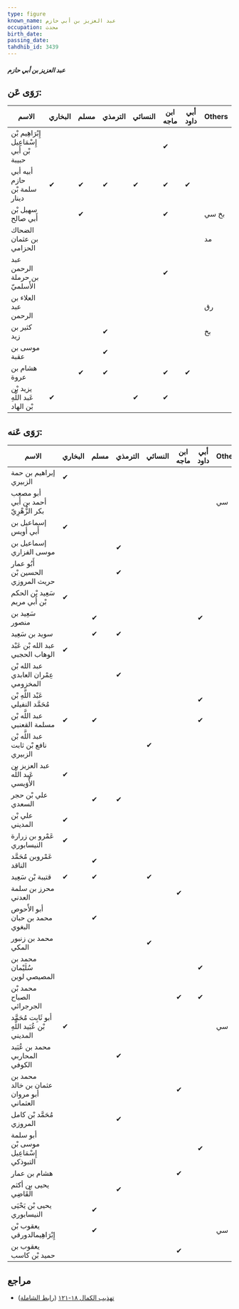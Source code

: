 ```yaml
---
type: figure
known_name: عبد العزيز بن أبي حازم
occupation: محدث
birth_date:
passing_date:
tahdhib_id: 3439
---
```

##### عبد العزيز بن أبي حازم

## رَوَى عَن:
| الاسم                                      | البخاري | مسلم | الترمذي | النسائي | ابن ماجه | أبي داود | Others |
| ------------------------------------------ | ------- | ---- | ------- | ------- | -------- | -------- | ------ |
| إِبْرَاهِيم بْن إِسْمَاعِيل بْن أَبي حبيبة |         |      |         |         | ✔        |          |        |
| أبيه أبي حازم سلمة بْن دينار               | ✔       | ✔    | ✔       | ✔       | ✔        | ✔        |        |
| سهيل بْن أَبي صالح                         |         | ✔    |         |         | ✔        |          | بخ سي  |
| الضحاك بن عثمان الحزامي                    |         |      |         |         |          |          | مد     |
| عبد الرحمن بن حرملة الأَسلميّ              |         |      |         |         | ✔        |          |        |
| العلاء بن عبد الرحمن                       |         |      |         |         |          |          | رق     |
| كثير بن زيد                                |         |      | ✔       |         |          |          | بخ     |
| موسى بن عقبة                               |         |      | ✔       |         |          |          |        |
| هشام بن عروة                               |         | ✔    | ✔       |         | ✔        | ✔        |        |
| يزيد بْن عَبد اللَّهِ بْن الهاد            | ✔       |      |         | ✔       | ✔        |          |        |
## رَوَى عَنه:
| الاسم                                          | البخاري | مسلم | الترمذي | النسائي | ابن ماجه | أبي داود | Others |
| ---------------------------------------------- | ------- | ---- | ------- | ------- | -------- | -------- | ------ |
| إبراهيم بن حمة الزبيري                         | ✔       |      |         |         |          |          |        |
| أبو مصعب أحمد بن أَبي بكر الزُّهْرِيّ          |         |      |         |         |          |          | سي     |
| إسماعيل بن أَبي أويس                           | ✔       |      |         |         |          |          |        |
| إسماعيل بن موسى الفزاري                        |         |      | ✔       |         |          |          |        |
| أَبُو عمار الحسين بْن حريث المروزي             |         |      | ✔       |         |          |          |        |
| سَعِيد بْن الحكم بْن أَبي مريم                 | ✔       |      |         |         |          |          |        |
| سَعِيد بن منصور                                |         | ✔    |         |         |          | ✔        |        |
| سويد بن سَعِيد                                 |         | ✔    | ✔       |         |          |          |        |
| عبد الله بْن عَبْد الوهاب الحجبي               | ✔       |      |         |         |          |          |        |
| عبد الله بْن عِمْران العابدي المخزومي          |         |      | ✔       |         |          |          |        |
| عَبْد اللَّهِ بْن مُحَمَّد النفيلي             |         |      |         |         |          | ✔        |        |
| عبد اللَّه بْن مسلمة القعنبي                   | ✔       | ✔    |         |         |          | ✔        |        |
| عبد اللَّه بْن نافع بْن ثابت الزبيري           |         |      |         | ✔       |          |          |        |
| عبد العزيز بن عَبد اللَّه الأُوَيسي            | ✔       |      |         |         |          |          |        |
| علي بْن حجر السعدي                             |         | ✔    | ✔       |         |          |          |        |
| علي بْن المديني                                | ✔       |      |         |         |          |          |        |
| عَمْرو بن زرارة النيسابوري                     | ✔       |      |         |         |          |          |        |
| عَمْروبن مُحَمَّد الناقد                       |         | ✔    |         |         |          |          |        |
| قتيبة بْن سَعِيد                               | ✔       | ✔    |         | ✔       |          |          |        |
| محرز بن سلمة العدني                            |         |      |         |         | ✔        |          |        |
| أبو الأَحوص محمد بن حبان البغوي                |         | ✔    |         |         |          |          |        |
| محمد بن زنبور المكي                            |         |      |         | ✔       |          |          |        |
| محمد بن سُلَيْمان المصيصي لوين                 |         |      |         |         |          | ✔        |        |
| محمد بْن الصباح الجرجرائي                      |         |      |         |         | ✔        | ✔        |        |
| أبو ثَابِت مُحَمَّد بْن عُبَيد اللَّهِ المديني | ✔       |      |         |         |          |          | سي     |
| محمد بن عُبَيد المحاربي الكوفي                 |         |      | ✔       |         |          |          |        |
| محمد بن عثمان بن خالد أبو مروان العثماني       |         |      |         |         | ✔        |          |        |
| مُحَمَّد بْن كامل المروزي                      |         |      | ✔       |         |          |          |        |
| أبو سلمة موسى بْن إِسْمَاعِيل التبوذكي         |         |      |         |         |          | ✔        |        |
| هشام بن عمار                                   |         |      |         |         | ✔        |          |        |
| يحيى بن أكثم الْقَاضِي                         |         |      | ✔       |         |          |          |        |
| يحيى بْن يَحْيَى النيسابوري                    |         | ✔    |         |         |          |          |        |
| يعقوب بْن إِبْرَاهِيمالدورقي                   |         | ✔    |         |         |          |          | سي     |
| يعقوب بن حميد بْن كاسب                         |         |      |         |         | ✔        |          |        |
## مراجع
- [تهذيب الكمال ١٨-١٢١](obsidian://open?vault=Tahdhib-al-Kamal&file=Figures/٣٤٣٩-عبد%20العزيز%20بن%20أبي%20حازم) ([رابط الشاملة](https://shamela.ws/book/3722/9154))